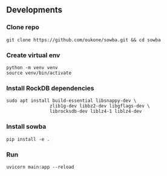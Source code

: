 ## Developments


### Clone repo
```shell
git clone https://github.com/oukone/sowba.git && cd sowba
```

### Create virtual env
```shell
python -m venv venv
source venv/bin/activate
```

### Install RockDB dependencies
```shell
sudo apt install build-essential libsnappy-dev \
                zlib1g-dev libbz2-dev libgflags-dev \
                librocksdb-dev liblz4-1 liblz4-dev
```

### Install sowba
```shell
pip install -e .
```

### Run
```shell
uvicorn main:app --reload
```
